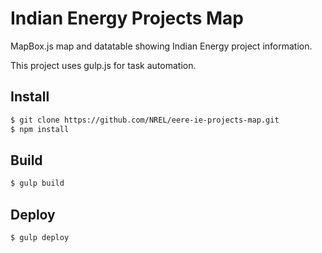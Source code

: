 # Indian Energy Projects Map

MapBox.js map and datatable showing Indian Energy project information.

This project uses gulp.js for task automation.


## Install

```bash
$ git clone https://github.com/NREL/eere-ie-projects-map.git
$ npm install
```

## Build

```bash
$ gulp build
```

## Deploy

```bash
$ gulp deploy
```
